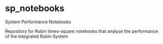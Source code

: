 # sp_notebooks
System Performance Notebooks

Repository for Rubin times-square notebooks that analyse the performance of the integrated Rubin System
